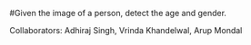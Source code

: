 #Given the image of a person, detect the age and gender.


Collaborators: Adhiraj Singh, Vrinda Khandelwal, Arup Mondal